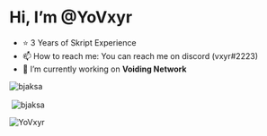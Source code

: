 # Hi, I’m **@YoVxyr**
- ⭐ 3 Years of Skript Experience
- 📫 How to reach me: You can reach me on discord (vxyr#2223)
- 🌱 I’m currently working on **Voiding Network**
<p><img align="center" src="https://github-readme-stats.vercel.app/api/top-langs?username=YoVxyr&show_icons=true&locale=en&layout=compact" alt="bjaksa" /></p>

<p>&nbsp;<img align="center" src="https://github-readme-stats.vercel.app/api?username=YoVxyr&show_icons=true&locale=en" alt="bjaksa" /></p>

<p><img align="center" src="https://github-readme-streak-stats.herokuapp.com/?user=YoVxyr&" alt="YoVxyr" /></p>



